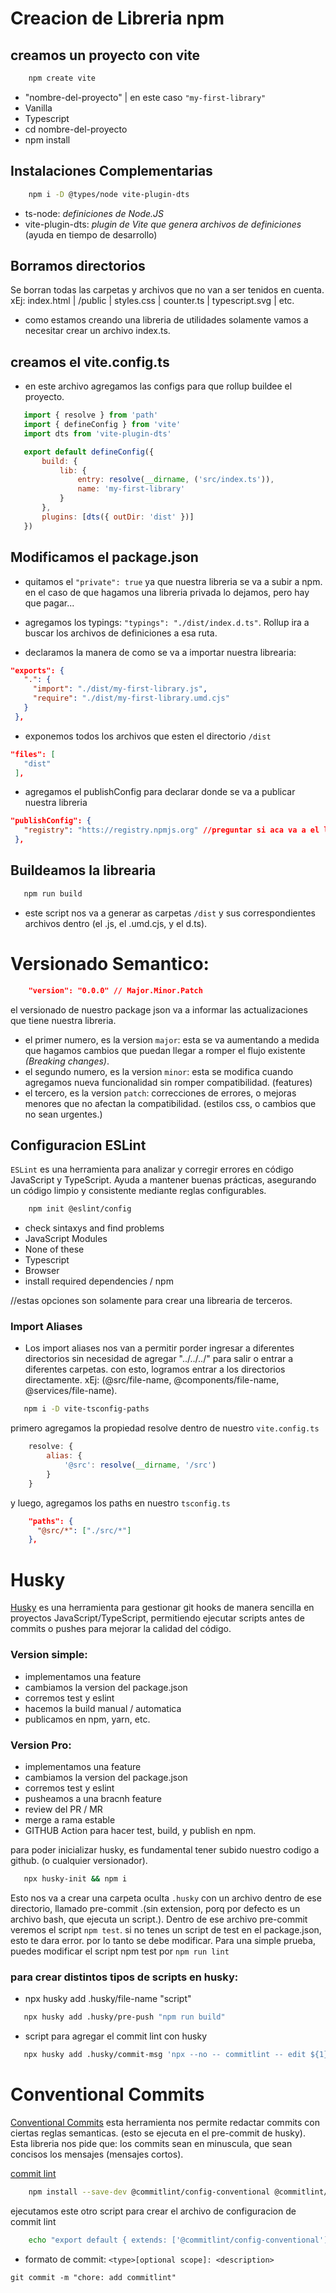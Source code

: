 # Creacion de Libreria npm

## creamos un proyecto con vite

```bash
    npm create vite
```

 - "nombre-del-proyecto" | en este caso `"my-first-library"`
 - Vanilla
 - Typescript
 - cd nombre-del-proyecto
 - npm install


## Instalaciones Complementarias

```bash
    npm i -D @types/node vite-plugin-dts
```

- ts-node: *definiciones de Node.JS* 
- vite-plugin-dts: *plugin de Vite que genera archivos de definiciones* (ayuda en tiempo de desarrollo)

## Borramos directorios
Se borran todas las carpetas y archivos que no van a ser tenidos en cuenta.
xEj: index.html | /public | styles.css | counter.ts | typescript.svg | etc.
 - como estamos creando una libreria de utilidades solamente vamos a necesitar crear un archivo index.ts.


## creamos el vite.config.ts
 - en este archivo agregamos las configs para que rollup buildee el proyecto.

 ```js
    import { resolve } from 'path'
    import { defineConfig } from 'vite'
    import dts from 'vite-plugin-dts'

    export default defineConfig({
        build: {
            lib: {
                entry: resolve(__dirname, ('src/index.ts')),
                name: 'my-first-library'
            }
        },
        plugins: [dts({ outDir: 'dist' })]
    })
 ```


## Modificamos el package.json
 - quitamos el `"private": true` ya que nuestra libreria se va a subir a npm. en el caso de que hagamos una libreria privada lo dejamos, pero hay que pagar...

 - agregamos los typings: `"typings": "./dist/index.d.ts"`. Rollup ira a buscar los archivos de definiciones a esa ruta.

 - declaramos la manera de como se va a importar nuestra librearia:
 ```json
 "exports": {
    ".": {
      "import": "./dist/my-first-library.js",
      "require": "./dist/my-first-library.umd.cjs"
    }
  },
 ```

 - exponemos todos los archivos que esten el directorio `/dist`
 ```json
 "files": [
    "dist"
  ],
 ```

 - agregamos el publishConfig para declarar donde se va a publicar nuestra libreria
 ```json
 "publishConfig": {
    "registry": "htts://registry.npmjs.org" //preguntar si aca va a el link de nuestra lib ya desplegado. o solamente el link de npm
  },
 ```

 ## Buildeamos la librearia
 ```bash
    npm run build
 ```

 - este script nos va a generar as carpetas `/dist` y sus correspondientes archivos dentro (el .js, el .umd.cjs, y el d.ts). 



# Versionado Semantico:
```json
    "version": "0.0.0" // Major.Minor.Patch
```

el versionado de nuestro package json va a informar las actualizaciones que tiene nuestra libreria.
- el primer numero, es la version `major`: esta se va aumentando a medida que hagamos cambios que puedan llegar a romper el flujo existente *(Breaking changes)*.
- el segundo numero, es la version `minor`: esta se modifica cuando agregamos nueva funcionalidad sin romper compatibilidad. (features)
- el tercero, es la version `patch`: correcciones de errores, o mejoras menores que no afectan la compatibilidad. (estilos css, o cambios que no sean urgentes.)


## Configuracion ESLint
 `ESLint` es una herramienta para analizar y corregir errores en código JavaScript y TypeScript. Ayuda a mantener buenas prácticas, asegurando un código limpio y consistente mediante reglas configurables.

```bash
    npm init @eslint/config
```
 - check sintaxys and find problems
 - JavaScript Modules
 - None of these
 - Typescript
 - Browser
 - install required dependencies / npm

 //estas opciones son solamente para crear una librearia de terceros.


 ### Import Aliases
  - Los import aliases nos van a permitir porder ingresar a diferentes directorios sin necesidad de agregar "../../../" para salir o entrar a diferentes carpetas. con esto, logramos entrar a los directorios directamente. xEj: (@src/file-name, @components/file-name, @services/file-name).

 ```bash
    npm i -D vite-tsconfig-paths
 ```

primero agregamos la propiedad resolve dentro de nuestro `vite.config.ts`

```javascript
    resolve: {
        alias: {
            '@src': resolve(__dirname, '/src')
        }
    }
```

y luego, agregamos los paths en nuestro `tsconfig.ts`

```json
    "paths": {
      "@src/*": ["./src/*"]
    },
```


# Husky
[Husky](https://github.com/typicode/husky#readme)
es una herramienta para gestionar git hooks de manera sencilla en proyectos JavaScript/TypeScript, permitiendo ejecutar scripts antes de commits o pushes para mejorar la calidad del código.

### Version simple:
 - implementamos una feature
 - cambiamos la version del package.json
 - corremos test y eslint
 - hacemos la build manual / automatica
 - publicamos en npm, yarn, etc.

 ### Version Pro: 
 - implementamos una feature
 - cambiamos la version del package.json
 - corremos test y eslint
 - pusheamos a una bracnh feature
 - review del PR / MR
 - merge a rama estable
 - GITHUB Action para hacer test, build, y publish en npm.

 para poder inicializar husky, es fundamental tener subido nuestro codigo a github. (o cualquier versionador).

 ```bash
    npx husky-init && npm i
 ```

 Esto nos va a crear una carpeta oculta `.husky` con un archivo dentro de ese directorio, llamado pre-commit .(sin extension, porq por defecto es un archivo bash, que ejecuta un script.). Dentro de ese archivo pre-commit veremos el script `npm test`. si no tenes un script de test en el package.json, esto te dara error. por lo tanto se debe modificar. Para una simple prueba, puedes modificar el script npm test por `npm run lint`

 ### para crear distintos tipos de scripts en husky:
 - npx husky add .husky/file-name "script"

 ```bash
    npx husky add .husky/pre-push "npm run build"
 ```

 - script para agregar el commit lint con husky

 ```bash
    npx husky add .husky/commit-msg 'npx --no -- commitlint -- edit ${1}'
 ```

# Conventional Commits
[Conventional Commits](https://www.conventionalcommits.org/en/v1.0.0/)
esta herramienta nos permite redactar commits con ciertas reglas semanticas. (esto se ejecuta en el pre-commit de husky). Esta libreria nos pide que: los commits sean en minuscula, que sean concisos los mensajes (mensajes cortos).

[commit lint](https://commitlint.js.org/guides/getting-started.html)

```bash
    npm install --save-dev @commitlint/config-conventional @commitlint/cli
```

ejecutamos este otro script para crear el archivo de configuracion de commit lint

```bash
    echo "export default { extends: ['@commitlint/config-conventional'] };" > commitlint.config.js
```

- formato de commit: 
 `<type>[optional scope]: <description>`

`git commit -m "chore: add commitlint"` 